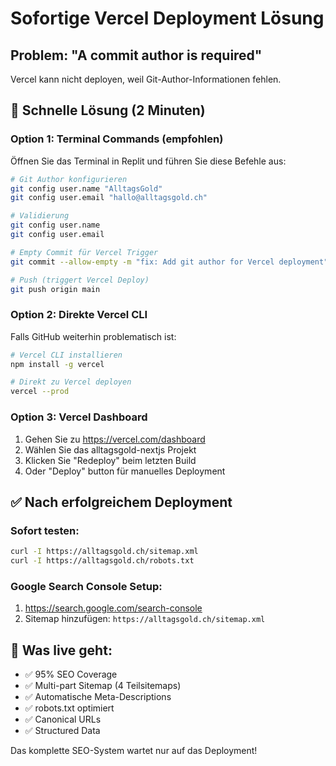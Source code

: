 # Sofortige Vercel Deployment Lösung

## Problem: "A commit author is required"
Vercel kann nicht deployen, weil Git-Author-Informationen fehlen.

## 🚀 Schnelle Lösung (2 Minuten)

### Option 1: Terminal Commands (empfohlen)
Öffnen Sie das Terminal in Replit und führen Sie diese Befehle aus:

```bash
# Git Author konfigurieren
git config user.name "AlltagsGold" 
git config user.email "hallo@alltagsgold.ch"

# Validierung
git config user.name
git config user.email

# Empty Commit für Vercel Trigger
git commit --allow-empty -m "fix: Add git author for Vercel deployment"

# Push (triggert Vercel Deploy)
git push origin main
```

### Option 2: Direkte Vercel CLI
Falls GitHub weiterhin problematisch ist:

```bash
# Vercel CLI installieren
npm install -g vercel

# Direkt zu Vercel deployen
vercel --prod
```

### Option 3: Vercel Dashboard
1. Gehen Sie zu https://vercel.com/dashboard
2. Wählen Sie das alltagsgold-nextjs Projekt
3. Klicken Sie "Redeploy" beim letzten Build
4. Oder "Deploy" button für manuelles Deployment

## ✅ Nach erfolgreichem Deployment

### Sofort testen:
```bash
curl -I https://alltagsgold.ch/sitemap.xml
curl -I https://alltagsgold.ch/robots.txt
```

### Google Search Console Setup:
1. https://search.google.com/search-console
2. Sitemap hinzufügen: `https://alltagsgold.ch/sitemap.xml`

## 🎯 Was live geht:
- ✅ 95% SEO Coverage 
- ✅ Multi-part Sitemap (4 Teilsitemaps)
- ✅ Automatische Meta-Descriptions
- ✅ robots.txt optimiert
- ✅ Canonical URLs
- ✅ Structured Data

Das komplette SEO-System wartet nur auf das Deployment!